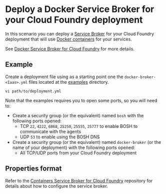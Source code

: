 # Deploy a Docker Service Broker for your Cloud Foundry deployment

In this scenario you can deploy a [Service Broker](http://docs.cloudfoundry.org/services/overview.html) for your Cloud Foundry deployment that will use [Docker containers](https://www.docker.com/) for your services.

See [Docker Service Broker for Cloud Foundry](http://blog.pivotal.io/cloud-foundry-pivotal/products/docker-service-broker-for-cloud-foundry) for more details.

## Example

Create a deployment file using as a starting point one the `docker-broker-<Iaas>.yml` files located at the [examples](https://github.com/cf-platform-eng/docker-boshrelease/tree/master/examples) directory.

```
vi path/to/deployment.yml
```

Note that the examples requires you to open some ports, so you will need to:

* Create a security group (or the equivalent) named `bosh` with the following ports opened:
    - TCP `22`, `4222`, `6868`, `25250`, `25555`, `25777` to enable BOSH to communicate with the agents
    - UDP `53` to enable using the BOSH DNS
* Create a security group (or the equivalent) named `docker-broker` (or the name of your deployment) with the following ports opened:
    - All TCP/UDP ports from your Cloud Foundry deployment

## Properties format

Refer to the [Containers Service Broker for Cloud Foundry](https://github.com/cf-platform-eng/cf-containers-broker#usage) repository for details about how to configure the service broker.
